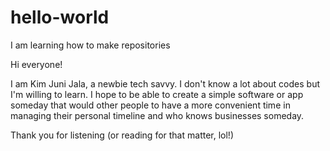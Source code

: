 # hello-world
I am learning how to make repositories

Hi everyone!

I am Kim Juni Jala, a newbie tech savvy. I don't know a lot about codes but I'm willing to learn. I hope to be able to create a simple software or app someday that would other people to have a more convenient time in managing their personal timeline and who knows businesses someday. 

Thank you for listening (or reading for that matter, lol!)
